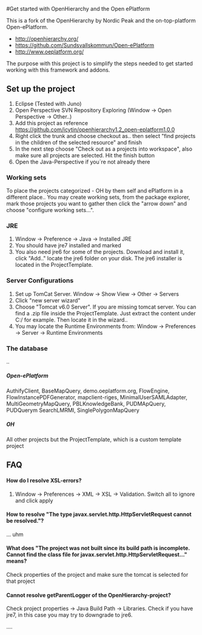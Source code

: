#Get started with OpenHierarchy and the Open ePlatform

This is a fork of the OpenHierarchy by Nordic Peak and the on-top-platform Open-ePlatform.
* http://openhierarchy.org/
* https://github.com/Sundsvallskommun/Open-ePlatform
* http://www.oeplatform.org/

The purpose with this project is to simplify the steps needed to get started working with this framework and addons.

## Set up the project
1. Eclipse (Tested with Juno)
2. Open Perspective SVN Repository Exploring (Window -> Open Perspective -> Other..)
3. Add this project as reference https://github.com/icytin/openhierarchy1.2_open-eplatform1.0.0
4. Right click the trunk and choose checkout as.. then select "find projects in the children of the selected resource" and finish
5. In the next step choose "Check out as a projects into workspace", also make sure all projects are selected. Hit the finish button
6. Open the Java-Perspective if you´re not already there

### Working sets
To place the projects categorized - OH by them self and ePlatform in a different place.. You may create working sets, from the package explorer, mark those projects you want to gather then click the "arrow down" and choose "configure working sets...".

### JRE
1. Window -> Preference -> Java -> Installed JRE
2. You should have jre7 installed and marked
3. You also need jre6 for some of the projects. Download and install it, click "Add.." locate the jre6 folder on your disk. The jre6 installer is located in the ProjectTemplate.

### Server Configurations
1. Set up TomCat Server. Window -> Show View -> Other -> Servers
2. Click "new server wizard"
3. Choose "Tomcat v6.0 Server". If you are missing tomcat server. You can find a .zip file inside the ProjectTemplate. Just extract the content under C:/ for example. Then locate it in the wizard..
4. You may locate the Runtime Environments from: Window -> Preferences -> Server -> Runtime Environments


### The database
..


##### Open-ePlatform
AuthifyClient, BaseMapQuery, demo.oeplatform.org, FlowEngine, FlowInstancePDFGenerator, mapclient-riges, MinimalUserSAMLAdapter, MultiGeometryMapQuery, PBLKnowledgeBank, PUDMApQuery, PUDQuerym SearchLMRMI, SinglePolygonMapQuery

##### OH
All other projects but the ProjectTemplate, which is a custom template project

## FAQ

#### How do I resolve XSL-errors?
1. Window -> Preferences -> XML -> XSL -> Validation. Switch all to ignore and click apply

#### How to resolve "The type javax.servlet.http.HttpServletRequest cannot be resolved."?
... uhm

#### What does "The project was not built since its build path is incomplete. Cannot find the class file for javax.servlet.http.HttpServletRequest..." means?
Check properties of the project and make sure the tomcat is selected for that project

#### Cannot resolve getParentLogger of the OpenHierarchy-project?
Check project properties -> Java Build Path -> Libraries. Check if you have jre7, in this case you may try to downgrade to jre6.

....


